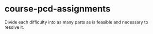 # course-pcd-assignments
Divide each difficulty into as many parts as is feasible and necessary to resolve it.
